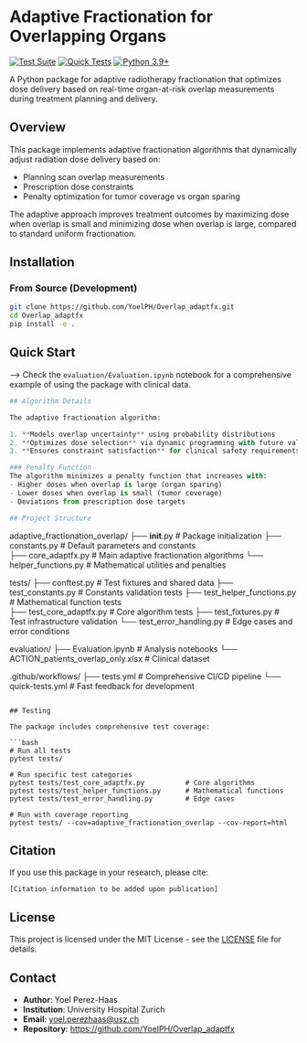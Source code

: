 # Adaptive Fractionation for Overlapping Organs

[![Test Suite](https://github.com/YoelPH/Overlap_adaptfx/actions/workflows/tests.yml/badge.svg)](https://github.com/YoelPH/Overlap_adaptfx/actions/workflows/tests.yml)
[![Quick Tests](https://github.com/YoelPH/Overlap_adaptfx/actions/workflows/quick-tests.yml/badge.svg)](https://github.com/YoelPH/Overlap_adaptfx/actions/workflows/quick-tests.yml)
[![Python 3.9+](https://img.shields.io/badge/python-3.9+-blue.svg)](https://www.python.org/downloads/)

A Python package for adaptive radiotherapy fractionation that optimizes dose delivery based on real-time organ-at-risk overlap measurements during treatment planning and delivery.

## Overview

This package implements adaptive fractionation algorithms that dynamically adjust radiation dose delivery based on:
- Planning scan overlap measurements  
- Prescription dose constraints
- Penalty optimization for tumor coverage vs organ sparing

The adaptive approach improves treatment outcomes by maximizing dose when overlap is small and minimizing dose when overlap is large, compared to standard uniform fractionation.

## Installation

### From Source (Development)
```bash
git clone https://github.com/YoelPH/Overlap_adaptfx.git
cd Overlap_adaptfx
pip install -e .
```

## Quick Start

--> Check the `evaluation/Evaluation.ipynb` notebook for a comprehensive example of using the package with clinical data.

```python
## Algorithm Details

The adaptive fractionation algorithm:

1. **Models overlap uncertainty** using probability distributions
2. **Optimizes dose selection** via dynamic programming with future value estimation
3. **Ensures constraint satisfaction** for clinical safety requirements

### Penalty Function
The algorithm minimizes a penalty function that increases with:
- Higher doses when overlap is large (organ sparing)
- Lower doses when overlap is small (tumor coverage)
- Deviations from prescription dose targets

## Project Structure

```
adaptive_fractionation_overlap/
├── __init__.py                 # Package initialization
├── constants.py                # Default parameters and constants  
├── core_adaptfx.py            # Main adaptive fractionation algorithms
└── helper_functions.py        # Mathematical utilities and penalties

tests/
├── conftest.py                # Test fixtures and shared data
├── test_constants.py          # Constants validation tests
├── test_helper_functions.py   # Mathematical function tests  
├── test_core_adaptfx.py       # Core algorithm tests
├── test_fixtures.py           # Test infrastructure validation
└── test_error_handling.py     # Edge cases and error conditions

evaluation/
├── Evaluation.ipynb           # Analysis notebooks
└── ACTION_patients_overlap_only.xlsx  # Clinical dataset

.github/workflows/
├── tests.yml                  # Comprehensive CI/CD pipeline
└── quick-tests.yml           # Fast feedback for development
```

## Testing

The package includes comprehensive test coverage:

```bash
# Run all tests
pytest tests/

# Run specific test categories  
pytest tests/test_core_adaptfx.py          # Core algorithms
pytest tests/test_helper_functions.py      # Mathematical functions
pytest tests/test_error_handling.py        # Edge cases

# Run with coverage reporting
pytest tests/ --cov=adaptive_fractionation_overlap --cov-report=html
```

## Citation

If you use this package in your research, please cite:

```
[Citation information to be added upon publication]
```

## License

This project is licensed under the MIT License - see the [LICENSE](LICENSE) file for details.

## Contact

- **Author**: Yoel Perez-Haas
- **Institution**: University Hospital Zurich
- **Email**: yoel.perezhaas@usz.ch
- **Repository**: https://github.com/YoelPH/Overlap_adaptfx
